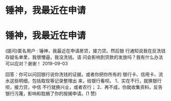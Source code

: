 # 锤神，我最近在申请

# 锤神，我最近在申请

(提问)匿名用户 : 锤神，我最近在申请房贷，接力贷。然后银 行通知说我在反洗钱存疑名单里，我很懵逼，我没洗钱。请 问会影响到贷款的发放吗？我有什么办法可以应对？谢谢！ 2019-09-03

回答：你可以问回银行说你洗钱的证据，或者你把你所有的 银行卡、信用卡、流水这些明细，包括取现等记录整理出 来，给银行看呗。 1、实在不行，就换银行呗，接力贷，中信 不行就换兴业，或者农行； 2、再不成，你就收集资料，反告 银行污蔑，影响和耽搁了你的按揭申请。(1 赞)